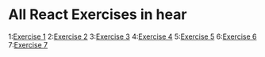 # All React Exercises in hear

1:[Exercise 1](https://github.com/Ibrahim-Abdirashid/React-Exercises/blob/master/src/README.md)
2:[Exercise 2](https://github.com/Ibrahim-Abdirashid/React-Exercises/tree/main/exercise2/src)
3:[Exercise 3](https://github.com/Ibrahim-Abdirashid/React-Exercises/tree/main/exercise3/src)
4:[Exercise 4](https://github.com/Ibrahim-Abdirashid/React-Exercises/tree/main/exercise4/src)
5:[Exercise 5](https://github.com/Ibrahim-Abdirashid/React-Exercises/tree/main/exercise5/src)
6:[Exercise 6](https://github.com/Ibrahim-Abdirashid/React-Exercises/tree/main/exercise6/src)
7:[Exercise 7](https://github.com/Ibrahim-Abdirashid/React-Exercises/tree/main/exercise7/src)